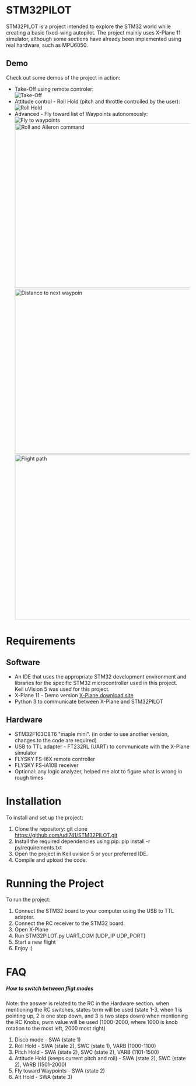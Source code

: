 
# STM32PILOT

STM32PILOT is a project intended to explore the STM32 world while creating a basic fixed-wing autopilot. The project mainly uses X-Plane 11 simulator, although some sections have already been implemented using real hardware, such as MPU6050.

## Demo
Check out some demos of the project in action:

- Take-Off using remote controler:<br>
    ![Take-Off](https://github.com/udi741/STM32PILOT/blob/main/git-media/TakeOff.gif)
- Attitude control - Roll Hold (pitch and throttle controlled by the user):<br>
    ![Roll Hold](https://github.com/udi741/STM32PILOT/blob/main/git-media/RollHold.gif)
- Advanced - Fly toward list of Waypoints autonomously:<br>
    ![Fly to waypoints](https://github.com/udi741/STM32PILOT/blob/main/git-media/FlyToWaypoints.gif)<br>
    <img src="https://github.com/udi741/STM32PILOT/blob/main/git-media/Roll_AileronCmd.png" title="Roll and Aileron command" width="600" height="450"></img><br>
    <img src="https://github.com/udi741/STM32PILOT/blob/main/git-media/DistanceToWP.png" title="Distance to next waypoin" width="600" height="450"></img><br>
    <img src="https://github.com/udi741/STM32PILOT/blob/main/git-media/FlightPath.png" title="Flight path" width="600" height="450"></img><br>


# Requirements

## Software
- An IDE that uses the appropriate STM32 development environment and libraries for the specific STM32 microcontroller used in this project.<br>Keil uVision 5 was used for this project.
- X-Plane 11 - Demo version [X-Plane download site](https://www.x-plane.com/desktop/try-it/older/)
- Python 3 to communicate between X-Plane and STM32PILOT

## Hardware
- STM32F103C8T6 "maple mini". (in order to use another version, changes to the code are required)
- USB to TTL adapter - FT232RL (UART) to communicate with the X-Plane simulator
- FLYSKY FS-I6X remote controller
- FLYSKY FS-iA10B receiver
- Optional: any logic analyzer, helped me alot to figure what is wrong in rough times

# Installation
To install and set up the project:

1. Clone the repository: git clone https://github.com/udi741/STM32PILOT.git
2. Install the required dependencies using pip: pip install -r py/requirements.txt
3. Open the project in Keil uvision 5 or your preferred IDE.
4. Compile and upload the code.

# Running the Project
To run the project:

1. Connect the STM32 board to your computer using the USB to TTL adapter.
2. Connect the RC receiver to the STM32 board.
3. Open X-Plane
4. Run STM32PILOT.py UART_COM [UDP_IP UDP_PORT]
5. Start a new flight
6. Enjoy :)

# FAQ

##### How to switch between fligt modes
Note: the answer is related to the RC in the Hardware section.
	when mentioning the RC switches, states term will be used (state 1-3, when 1 is pointing up, 2 is one step down, and 3 is two steps down)
	when mentioning the RC Knobs, pwm value will be used (1000-2000, where 1000 is knob rotation to the most left, 2000 most right)
1. Disco mode - SWA (state 1)
2. Roll Hold - SWA (state 2), SWC (state 1), VARB (1000-1100)
3. Pitch Hold - SWA (state 2), SWC (state 2), VARB (1101-1500)
4. Attitude Hold (keeps current pitch and roll) - SWA (state 2), SWC (state 2), VARB (1501-2000)
5. Fly toward Waypoints - SWA (state 2)
6. Alt Hold - SWA (state 3)